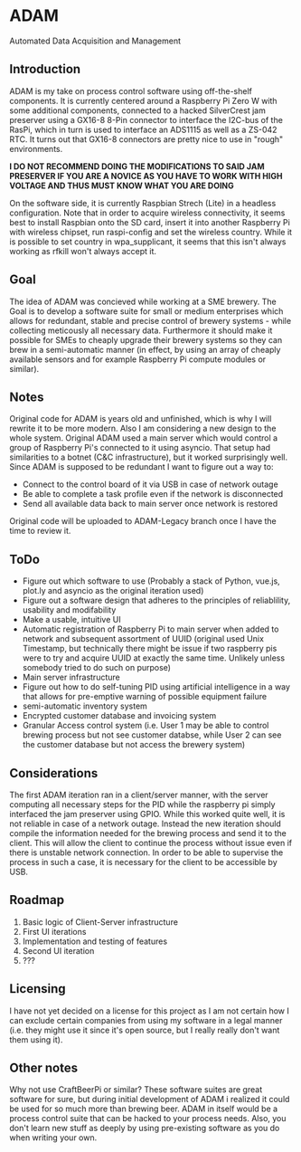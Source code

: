 # ADAM
Automated Data Acquisition and Management


## Introduction

ADAM is my take on process control software using off-the-shelf components. 
It is currently centered around a Raspberry Pi Zero W with some additional components, connected to a hacked SilverCrest jam preserver using a GX16-8 8-Pin connector to interface the I2C-bus of the RasPi, which in turn is used to interface an ADS1115 as well as a ZS-042 RTC. It turns out that GX16-8 connectors are pretty nice to use in "rough" environments.


__I DO NOT RECOMMEND DOING THE MODIFICATIONS TO SAID JAM PRESERVER IF YOU ARE A NOVICE AS YOU HAVE TO WORK WITH HIGH VOLTAGE AND THUS MUST KNOW WHAT YOU ARE DOING__

On the software side, it is currently Raspbian Strech (Lite) in a headless configuration. Note that in order to acquire wireless connectivity, it seems best to install Raspbian onto the SD card, insert it into another Raspberry Pi with wireless chipset, run raspi-config and set the wireless country. While it is possible to set country in wpa_supplicant, it seems that this isn't always working as rfkill won't always accept it.

## Goal

The idea of ADAM was concieved while working at a SME brewery. The Goal is to develop a software suite for small or medium enterprises which allows for redundant, stable and precise control of brewery systems - while collecting meticously all necessary data. Furthermore it should make it possible for SMEs to cheaply upgrade their brewery systems so they can brew in a semi-automatic manner (in effect, by using an array of cheaply available sensors and for example Raspberry Pi compute modules or similar). 

## Notes

Original code for ADAM is years old and unfinished, which is why I will rewrite it to be more modern. Also I am considering a new design to the whole system. Original ADAM used a main server which would control a group of Raspberry Pi's connected to it using asyncio. That setup had similarities to a botnet (C&C infrastructure), but it worked surprisingly well.
Since ADAM is supposed to be redundant I want to figure out a way to:
- Connect to the control board of it via USB in case of network outage
- Be able to complete a task profile even if the network is disconnected
- Send all available data back to main server once network is restored

Original code will be uploaded to ADAM-Legacy branch once I have the time to review it.

## ToDo

- Figure out which software to use (Probably a stack of Python, vue.js, plot.ly and asyncio as the original iteration used)
- Figure out a software design that adheres to the principles of reliablility, usability and modifability
- Make a usable, intuitive UI
- Automatic registration of Raspberry Pi to main server when added to network and subsequent assortment of UUID (original used Unix Timestamp, but technically there might be issue if two raspberry pis were to try and acquire UUID at exactly the same time. Unlikely unless somebody tried to do such on purpose)
- Main server infrastructure
- Figure out how to do self-tuning PID using artificial intelligence in a way that allows for pre-emptive warning of possible equipment failure
- semi-automatic inventory system
- Encrypted customer database and invoicing system
- Granular Access control system (i.e. User 1 may be able to control brewing process but not see customer databse, while User 2 can see the customer database but not access the brewery system)

## Considerations

The first ADAM iteration ran in a client/server manner, with the server computing all necessary steps for the PID while the raspberry pi simply interfaced the jam preserver using GPIO. While this worked quite well, it is not reliable in case of a network outage.
Instead the new iteration should compile the information needed for the brewing process and send it to the client. This will allow the client to continue the process without issue even if there is unstable network connection. In order to be able to supervise the process in such a case, it is necessary for the client to be accessible by USB.

## Roadmap

1. Basic logic of Client-Server infrastructure
2. First UI iterations
3. Implementation and testing of features
4. Second UI iteration
5. ???

## Licensing

I have not yet decided on a license for this project as I am not certain how I can exclude certain companies from using my software in a legal manner (i.e. they might use it since it's open source, but I really really don't want them using it).

## Other notes

Why not use CraftBeerPi or similar? 
These software suites are great software for sure, but during initial development of ADAM i realized it could be used for so much more than brewing beer. ADAM in itself would be a process control suite that can be hacked to your process needs. Also, you don't learn new stuff as deeply by using pre-existing software as you do when writing your own.
